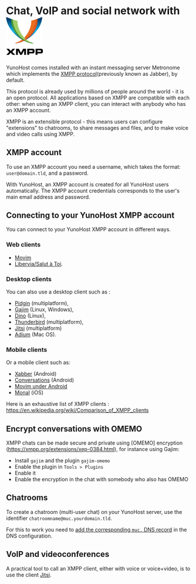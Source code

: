 # Chat, VoIP and social network with <img src="/images/XMPP_logo.png" width=100>

YunoHost comes installed with an instant messaging server Metronome which implements the [XMPP protocol](https://en.wikipedia.org/wiki/Extensible_Messaging_and_Presence_Protocol)(previously known as Jabber), by default.

This protocol is already used by millions of people around the world - it is an open protocol. All applications based on XMPP are compatible with each other: when using an XMPP client, you can interact with anybody who has an XMPP account.

XMPP is an extensible protocol - this means users can configure "extensions" to chatrooms, to share messages and files, and to make voice and video calls using XMPP.

## XMPP account

To use an XMPP account you need a username, which takes the format: `user@domain.tld`, and a password.

With YunoHost, an XMPP account is created for all YunoHost users automatically. The XMPP account credentials corresponds to the user's main email address and password.

## Connecting to your YunoHost XMPP account

You can connect to your YunoHost XMPP account in different ways.

### Web clients

- [Movim](https://pod.movim.eu)
- [Libervia/Salut à Toi](http://salut-a-toi.org/).


### Desktop clients

You can also use a desktop client such as :
- [Pidgin](http://pidgin.im/) (multiplatform),
- [Gajim](http://gajim.org/) (Linux, Windows),
- [Dino](https://dino.im) (Linux),
- [Thunderbird](https://www.thundebird.net/) (multiplatform),
- [Jitsi](http://jitsi.org/) (multiplatform)
- [Adium](https://adium.im/) (Mac OS).

### Mobile clients

Or a mobile client such as:
- [Xabber](http://xabber.com) (Android)
- [Conversations](https://conversations.im/) (Android)
- [Movim under Android](https://movim.eu)
- [Monal](https://itunes.apple.com/us/app/monal-free-xmpp-chat/id317711500?mt=8) (iOS)

Here is an exhaustive list of XMPP clients : https://en.wikipedia.org/wiki/Comparison_of_XMPP_clients

## Encrypt conversations with OMEMO

XMPP chats can be made secure and private using [OMEMO] encryption (https://xmpp.org/extensions/xep-0384.html), for instance using Gajim:
- Install `gajim` and the plugin `gajim-omemo`
- Enable the plugin in `Tools > Plugins`
- Enable it
- Enable the encryption in the chat with somebody who also has OMEMO

## Chatrooms

To create a chatroom (multi-user chat) on your YunoHost server, use the identifier `chatroomname@muc.yourdomain.tld`.

For this to work you need to [add the corresponding `muc.` DNS record](dns_config_fr) in the DNS configuration.

## VoIP and videoconferences

A practical tool to call an XMPP client, either with voice or voice+video, is to use the client [Jitsi](http://jitsi.org/).
